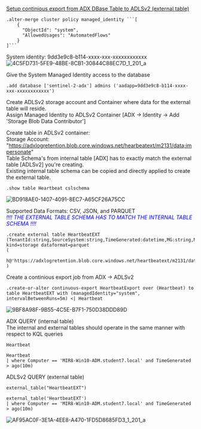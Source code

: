 [Setup continious export from ADX DBase Table to ADLSv2 (external table)](https://learn.microsoft.com/en-us/azure/data-explorer/kusto/management/data-export/continuous-export-with-managed-identity?tabs=system-assigned%2Cazure-storage)
```console
.alter-merge cluster policy managed_identity ```[
    {
      "ObjectId": "system",
      "AllowedUsages": "AutomatedFlows"
    }
]```
```
System identity: 9dd3e9c8-b114-xxxx-xxx-xxxxxxxxxxxx
![4C5FD731-5FE9-48BE-8CB1-30844C88EC7D_1_201_a](https://github.com/dcodev1702/splunk_2_adx/assets/32214072/afad8dd2-2a26-4525-94f2-ba7e20729bd6)

Give the System Managed Identity access to the database
```console
.add database ['sentinel-2-adx'] admins ('aadapp=9dd3e9c8-b114-xxxx-xxx-xxxxxxxxxxxx')
```

Create ADLSv2 storage account and Container where data for the external table will reside. <br />
Assign Managed Identity to ADLSv2 Container [ADX -> Identity -> Add 'Storage Blob Data Contributor']

Create table in ADLSv2 container: <br />
Storage Account: "https://adxlogretention.blob.core.windows.net/hearbeatext/m2131/data;impersonate" <br />
Table Schema's from internal table [ADX] has to exactly match the external table [ADLSv2] you're creating. <br />
Existing internal table schema can be copied and directly applied to create the external table. <br />
```console
.show table Heartbeat cslschema
```
![BD918AE0-1407-4091-8EC7-A65CF26A75CC](https://github.com/dcodev1702/splunk_2_adx/assets/32214072/4f9484fc-3c4d-4ef2-b55e-d1bfae328b4e)

Supported Data Formats: CSV, JSON, and PARQUET <br />
<span style="color:blue">*!!!! THE EXTERNAL TABLE SCHEMA HAS TO MATCH THE INTERNAL TABLE SCHEMA !!!!*</span>

```console
.create external table HeartbeatEXT (TenantId:string,SourceSystem:string,TimeGenerated:datetime,MG:string,ManagementGroupName:string,SourceComputerId:string,ComputerIP:string,Computer:string,Category:string,OSType:string,OSName:string,OSMajorVersion:string,OSMinorVersion:string,Version:string,SCAgentChannel:string,IsGatewayInstalled:string,RemoteIPLongitude:string,RemoteIPLatitude:string,RemoteIPCountry:string,SubscriptionId:string,ResourceGroup:string,ResourceProvider:string,Resource:string,ResourceId:string,ResourceType:string,ComputerEnvironment:string,Solutions:string,VMUUID:string,ComputerPrivateIPs:string,Type:string,_ResourceId:string) kind=storage dataformat=parquet 
( 
    h@'https://adxlogretention.blob.core.windows.net/heartbeatext/m2131/data;impersonate' 
)
```

Create a continious export job from ADX -> ADLSv2
```console
.create-or-alter continuous-export HeartbeatExport over (Heartbeat) to table HeartbeatEXT with (managedIdentity="system", intervalBetweenRuns=5m) <| Heartbeat
```
![9BF8A98F-9B55-4C5E-B7F1-750D38DDD89D](https://github.com/dcodev1702/splunk_2_adx/assets/32214072/509903bb-bc8a-4065-ab40-01f225d9da98)


ADX QUERY (internal table) <br />
The internal and external tables should operate in the same manner with respect to KQL queries <br />
```console
Heartbeat

Heartbeat
| where Computer == 'MIR8-Win10-ADM.student7.local' and TimeGenerated > ago(10m)
```

ADLSv2 QUERY (external table) <br />
```console
external_table("HeartbeatEXT")

external_table('HeartbeatEXT')
| where Computer == 'MIR8-Win10-ADM.student7.local' and TimeGenerated > ago(10m)
```
![AF95AC0F-3E1A-4EE8-A470-1FD5D8685FD3_1_201_a](https://github.com/dcodev1702/splunk_2_adx/assets/32214072/133e808a-cb4e-4bda-85c4-f35645bdbb75)

